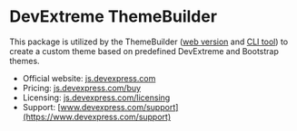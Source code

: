 # DevExtreme ThemeBuilder

This package is utilized by the ThemeBuilder ([web version](https://js.devexpress.com/ThemeBuilder/) and [CLI tool](https://www.npmjs.com/package/devextreme-cli)) to create a custom theme based on predefined DevExtreme and Bootstrap themes.

- Official website: [js.devexpress.com](https://js.devexpress.com)
- Pricing: [js.devexpress.com/buy](https://js.devexpress.com/Buy)
- Licensing: [js.devexpress.com/licensing](https://js.devexpress.com/Licensing)
- Support: [www.devexpress.com/support](https://www.devexpress.com/support)
